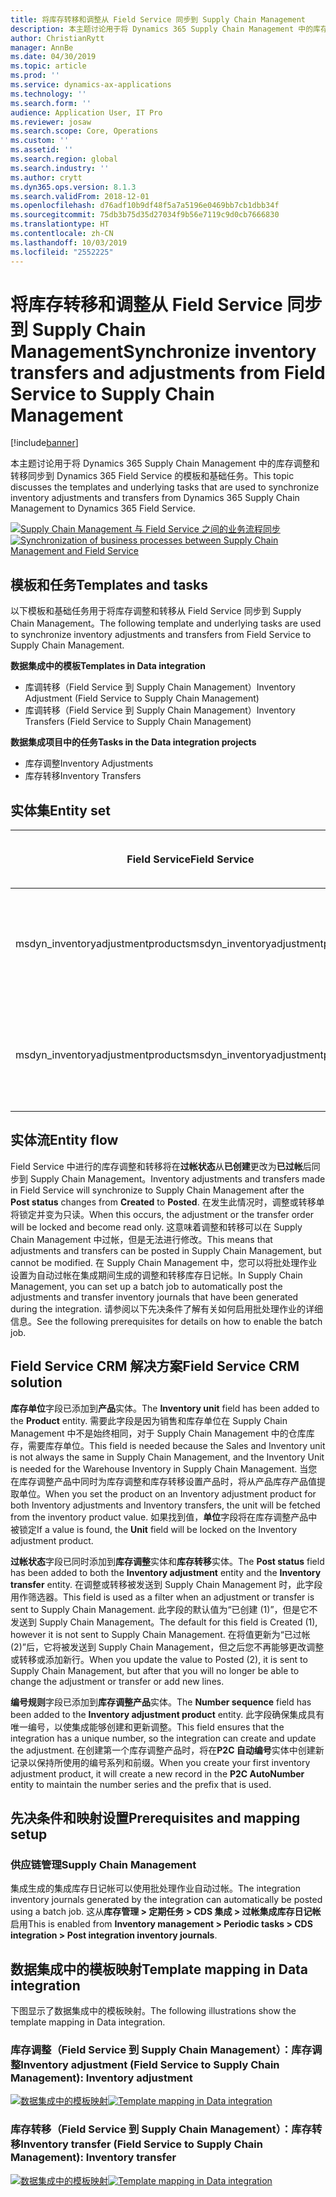 ```yaml
---
title: 将库存转移和调整从 Field Service 同步到 Supply Chain Management
description: 本主题讨论用于将 Dynamics 365 Supply Chain Management 中的库存调整和转移同步到 Dynamics 365 Field Service 的模板和基础任务。
author: ChristianRytt
manager: AnnBe
ms.date: 04/30/2019
ms.topic: article
ms.prod: ''
ms.service: dynamics-ax-applications
ms.technology: ''
ms.search.form: ''
audience: Application User, IT Pro
ms.reviewer: josaw
ms.search.scope: Core, Operations
ms.custom: ''
ms.assetid: ''
ms.search.region: global
ms.search.industry: ''
ms.author: crytt
ms.dyn365.ops.version: 8.1.3
ms.search.validFrom: 2018-12-01
ms.openlocfilehash: d76adf10b9df48f5a7a5196e0469bb7cb1dbb34f
ms.sourcegitcommit: 75db3b75d35d27034f9b56e7119c9d0cb7666830
ms.translationtype: HT
ms.contentlocale: zh-CN
ms.lasthandoff: 10/03/2019
ms.locfileid: "2552225"
---
```

# <a name="synchronize-inventory-transfers-and-adjustments-from-field-service-to-supply-chain-management"></a><span data-ttu-id="1291a-103">将库存转移和调整从 Field Service 同步到 Supply Chain Management</span><span class="sxs-lookup"><span data-stu-id="1291a-103">Synchronize inventory transfers and adjustments from Field Service to Supply Chain Management</span></span>

[!include[banner](../includes/banner.md)]

<span data-ttu-id="1291a-104">本主题讨论用于将 Dynamics 365 Supply Chain Management 中的库存调整和转移同步到 Dynamics 365 Field Service 的模板和基础任务。</span><span class="sxs-lookup"><span data-stu-id="1291a-104">This topic discusses the templates and underlying tasks that are used to synchronize inventory adjustments and transfers from Dynamics 365 Supply Chain Management to Dynamics 365 Field Service.</span></span>

<span data-ttu-id="1291a-105">[![Supply Chain Management 与 Field Service 之间的业务流程同步](./media/FSTransAdjOW.png)](./media/FSTransAdjOW.png)</span><span class="sxs-lookup"><span data-stu-id="1291a-105">[![Synchronization of business processes between Supply Chain Management and Field Service](./media/FSTransAdjOW.png)](./media/FSTransAdjOW.png)</span></span>

## <a name="templates-and-tasks"></a><span data-ttu-id="1291a-106">模板和任务</span><span class="sxs-lookup"><span data-stu-id="1291a-106">Templates and tasks</span></span>
<span data-ttu-id="1291a-107">以下模板和基础任务用于将库存调整和转移从 Field Service 同步到 Supply Chain Management。</span><span class="sxs-lookup"><span data-stu-id="1291a-107">The following template and underlying tasks are used to synchronize inventory adjustments and transfers from Field Service to Supply Chain Management.</span></span>

<span data-ttu-id="1291a-108">**数据集成中的模板**</span><span class="sxs-lookup"><span data-stu-id="1291a-108">**Templates in Data integration**</span></span>
- <span data-ttu-id="1291a-109">库调转移（Field Service 到 Supply Chain Management）</span><span class="sxs-lookup"><span data-stu-id="1291a-109">Inventory Adjustment (Field Service to Supply Chain Management)</span></span>
- <span data-ttu-id="1291a-110">库调转移（Field Service 到 Supply Chain Management）</span><span class="sxs-lookup"><span data-stu-id="1291a-110">Inventory Transfers (Field Service to Supply Chain Management)</span></span>

<span data-ttu-id="1291a-111">**数据集成项目中的任务**</span><span class="sxs-lookup"><span data-stu-id="1291a-111">**Tasks in the Data integration projects**</span></span>
- <span data-ttu-id="1291a-112">库存调整</span><span class="sxs-lookup"><span data-stu-id="1291a-112">Inventory Adjustments</span></span>
- <span data-ttu-id="1291a-113">库存转移</span><span class="sxs-lookup"><span data-stu-id="1291a-113">Inventory Transfers</span></span>

## <a name="entity-set"></a><span data-ttu-id="1291a-114">实体集</span><span class="sxs-lookup"><span data-stu-id="1291a-114">Entity set</span></span>
| <span data-ttu-id="1291a-115">Field Service</span><span class="sxs-lookup"><span data-stu-id="1291a-115">Field Service</span></span>                     | <span data-ttu-id="1291a-116">供应链管理</span><span class="sxs-lookup"><span data-stu-id="1291a-116">Supply Chain Management</span></span>                          |
|-----------------------------------|----------------------------------------------------|
| <span data-ttu-id="1291a-117">msdyn_inventoryadjustmentproducts</span><span class="sxs-lookup"><span data-stu-id="1291a-117">msdyn_inventoryadjustmentproducts</span></span> |   <span data-ttu-id="1291a-118">CDS 库存调整日记帐标头和行</span><span class="sxs-lookup"><span data-stu-id="1291a-118">CDS Inventory adjustment journal headers and lines</span></span> |
| <span data-ttu-id="1291a-119">msdyn_inventoryadjustmentproducts</span><span class="sxs-lookup"><span data-stu-id="1291a-119">msdyn_inventoryadjustmentproducts</span></span> | <span data-ttu-id="1291a-120">CDS 库存转移日记帐标头和行</span><span class="sxs-lookup"><span data-stu-id="1291a-120">CDS inventory transfer journal headers and lines</span></span>   |

## <a name="entity-flow"></a><span data-ttu-id="1291a-121">实体流</span><span class="sxs-lookup"><span data-stu-id="1291a-121">Entity flow</span></span>
<span data-ttu-id="1291a-122">Field Service 中进行的库存调整和转移将在**过帐状态**从**已创建**更改为**已过帐**后同步到 Supply Chain Management。</span><span class="sxs-lookup"><span data-stu-id="1291a-122">Inventory adjustments and transfers made in Field Service will synchronize to Supply Chain Management after the **Post status** changes from **Created** to **Posted**.</span></span> <span data-ttu-id="1291a-123">在发生此情况时，调整或转移单将锁定并变为只读。</span><span class="sxs-lookup"><span data-stu-id="1291a-123">When this occurs, the adjustment or the transfer order will be locked and become read only.</span></span> <span data-ttu-id="1291a-124">这意味着调整和转移可以在 Supply Chain Management 中过帐，但是无法进行修改。</span><span class="sxs-lookup"><span data-stu-id="1291a-124">This means that adjustments and transfers can be posted in Supply Chain Management, but cannot be modified.</span></span> <span data-ttu-id="1291a-125">在 Supply Chain Management 中，您可以将批处理作业设置为自动过帐在集成期间生成的调整和转移库存日记帐。</span><span class="sxs-lookup"><span data-stu-id="1291a-125">In Supply Chain Management, you can set up a batch job to automatically post the adjustments and transfer inventory journals that have been generated during the integration.</span></span> <span data-ttu-id="1291a-126">请参阅以下先决条件了解有关如何启用批处理作业的详细信息。</span><span class="sxs-lookup"><span data-stu-id="1291a-126">See the following prerequisites for details on how to enable the batch job.</span></span>

## <a name="field-service-crm-solution"></a><span data-ttu-id="1291a-127">Field Service CRM 解决方案</span><span class="sxs-lookup"><span data-stu-id="1291a-127">Field Service CRM solution</span></span> 
<span data-ttu-id="1291a-128">**库存单位**字段已添加到**产品**实体。</span><span class="sxs-lookup"><span data-stu-id="1291a-128">The **Inventory unit** field has been added to the **Product** entity.</span></span> <span data-ttu-id="1291a-129">需要此字段是因为销售和库存单位在 Supply Chain Management 中不是始终相同，对于 Supply Chain Management 中的仓库库存，需要库存单位。</span><span class="sxs-lookup"><span data-stu-id="1291a-129">This field is needed because the Sales and Inventory unit is not always the same in Supply Chain Management, and the Inventory Unit is needed for the Warehouse Inventory in Supply Chain Management.</span></span>
<span data-ttu-id="1291a-130">当您在库存调整产品中同时为库存调整和库存转移设置产品时，将从产品库存产品值提取单位。</span><span class="sxs-lookup"><span data-stu-id="1291a-130">When you set the product on an Inventory adjustment product for both Inventory adjustments and Inventory transfers, the unit will be fetched from the inventory product value.</span></span> <span data-ttu-id="1291a-131">如果找到值，**单位**字段将在库存调整产品中被锁定</span><span class="sxs-lookup"><span data-stu-id="1291a-131">If a value is found, the **Unit** field will be locked on the Inventory adjustment product.</span></span>

<span data-ttu-id="1291a-132">**过帐状态**字段已同时添加到**库存调整**实体和**库存转移**实体。</span><span class="sxs-lookup"><span data-stu-id="1291a-132">The **Post status** field has been added to both the **Inventory adjustment** entity and the **Inventory transfer** entity.</span></span> <span data-ttu-id="1291a-133">在调整或转移被发送到 Supply Chain Management 时，此字段用作筛选器。</span><span class="sxs-lookup"><span data-stu-id="1291a-133">This field is used as a filter when an adjustment or transfer is sent to Supply Chain Management.</span></span> <span data-ttu-id="1291a-134">此字段的默认值为“已创建 (1)”，但是它不发送到 Supply Chain Management。</span><span class="sxs-lookup"><span data-stu-id="1291a-134">The default for this field is Created (1), however it is not sent to Supply Chain Management.</span></span> <span data-ttu-id="1291a-135">在将值更新为“已过帐 (2)”后，它将被发送到 Supply Chain Management，但之后您不再能够更改调整或转移或添加新行。</span><span class="sxs-lookup"><span data-stu-id="1291a-135">When you update the value to Posted (2), it is sent to Supply Chain Management, but after that you will no longer be able to change the adjustment or transfer or add new lines.</span></span>

<span data-ttu-id="1291a-136">**编号规则**字段已添加到**库存调整产品**实体。</span><span class="sxs-lookup"><span data-stu-id="1291a-136">The **Number sequence** field has been added to the **Inventory adjustment product** entity.</span></span> <span data-ttu-id="1291a-137">此字段确保集成具有唯一编号，以使集成能够创建和更新调整。</span><span class="sxs-lookup"><span data-stu-id="1291a-137">This field ensures that the integration has a unique number, so the integration can create and update the adjustment.</span></span> <span data-ttu-id="1291a-138">在创建第一个库存调整产品时，将在**P2C 自动编号**实体中创建新记录以保持所使用的编号系列和前缀。</span><span class="sxs-lookup"><span data-stu-id="1291a-138">When you create your first inventory adjustment product, it will create a new record in the **P2C AutoNumber** entity to maintain the number series and the prefix that is used.</span></span>

## <a name="prerequisites-and-mapping-setup"></a><span data-ttu-id="1291a-139">先决条件和映射设置</span><span class="sxs-lookup"><span data-stu-id="1291a-139">Prerequisites and mapping setup</span></span>

### <a name="supply-chain-management"></a><span data-ttu-id="1291a-140">供应链管理</span><span class="sxs-lookup"><span data-stu-id="1291a-140">Supply Chain Management</span></span>
<span data-ttu-id="1291a-141">集成生成的集成库存日记帐可以使用批处理作业自动过帐。</span><span class="sxs-lookup"><span data-stu-id="1291a-141">The integration inventory journals generated by the integration can automatically be posted using a batch job.</span></span> <span data-ttu-id="1291a-142">这从**库存管理 > 定期任务 > CDS 集成 > 过帐集成库存日记帐**启用</span><span class="sxs-lookup"><span data-stu-id="1291a-142">This is enabled from **Inventory management > Periodic tasks > CDS integration > Post integration inventory journals**.</span></span>

## <a name="template-mapping-in-data-integration"></a><span data-ttu-id="1291a-143">数据集成中的模板映射</span><span class="sxs-lookup"><span data-stu-id="1291a-143">Template mapping in Data integration</span></span>

<span data-ttu-id="1291a-144">下图显示了数据集成中的模板映射。</span><span class="sxs-lookup"><span data-stu-id="1291a-144">The following illustrations show the template mapping in Data integration.</span></span>

### <a name="inventory-adjustment-field-service-to-supply-chain-management-inventory-adjustment"></a><span data-ttu-id="1291a-145">库存调整（Field Service 到 Supply Chain Management）：库存调整</span><span class="sxs-lookup"><span data-stu-id="1291a-145">Inventory adjustment (Field Service to Supply Chain Management): Inventory adjustment</span></span>

<span data-ttu-id="1291a-146">[![数据集成中的模板映射](./media/FSAdj1.png)](./media/FSAdj1.png)</span><span class="sxs-lookup"><span data-stu-id="1291a-146">[![Template mapping in Data integration](./media/FSAdj1.png)](./media/FSAdj1.png)</span></span>


### <a name="inventory-transfer-field-service-to-supply-chain-management-inventory-transfer"></a><span data-ttu-id="1291a-147">库存转移（Field Service 到 Supply Chain Management）：库存转移</span><span class="sxs-lookup"><span data-stu-id="1291a-147">Inventory transfer (Field Service to Supply Chain Management): Inventory transfer</span></span>

<span data-ttu-id="1291a-148">[![数据集成中的模板映射](./media/FSTrans1.png)](./media/FSTrans1.png)</span><span class="sxs-lookup"><span data-stu-id="1291a-148">[![Template mapping in Data integration](./media/FSTrans1.png)](./media/FSTrans1.png)</span></span>
